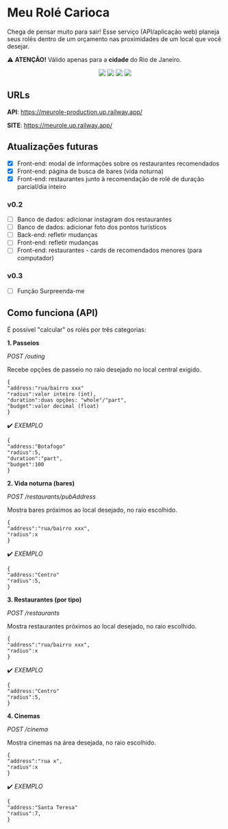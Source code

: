 # Meu Rolé Carioca
Chega de pensar muito para sair! Esse serviço (API/aplicação web) planeja seus rolés dentro de um orçamento nas proximidades de um local que você desejar.

⚠️ **ATENÇÃO!** Válido apenas para a **cidade** do Rio de Janeiro.

<div align="center">

<img src="https://img.shields.io/badge/Node.js-5FA04E?style=flat&logo=nodedotjs&logoColor=fff">
<img src="https://img.shields.io/badge/Vue.js-4FC08D?style=flat&logo=vuedotjs&logoColor=fff">
<img src="https://img.shields.io/badge/Ionic-%233880FF?style=flat&logo=ionic&logoColor=white">
<img src="https://img.shields.io/badge/Typescript-3d85c6?style=flat&logo=typescript&logoColor=white">

</div>

## URLs

**API**: https://meurole-production.up.railway.app/

**SITE**: https://meurole.up.railway.app/

## Atualizações futuras

- [x] Front-end: modal de informações sobre os restaurantes recomendados
- [x] Front-end: página de busca de bares (vida noturna)
- [x] Front-end: restaurantes junto à recomendação de rolé de duração parcial/dia inteiro

### v0.2

- [ ] Banco de dados: adicionar instagram dos restaurantes
- [ ] Banco de dados: adicionar foto dos pontos turísticos
- [ ] Back-end: refletir mudanças
- [ ] Front-end: refletir mudanças
- [ ] Front-end: restaurantes - cards de recomendados menores (para computador)

### v0.3
- [ ] Função Surpreenda-me

## Como funciona (API)
É possível "calcular" os rolés por três categorias:

**1. Passeios**

*POST /outing*

Recebe opções de passeio no raio desejado no local central exigido.

```
{
"address:"rua/bairro xxx"
"radius":valor inteiro (int),
"duration":duas opções: "whole"/"part",
"budget":valor decimal (float)
}
```

✔️ *EXEMPLO*
```
{
"address:"Botafogo"
"radius":5,
"duration":"part",
"budget":100
}
```

**2. Vida noturna (bares)**

*POST /restaurants/pubAddress*

Mostra bares próximos ao local desejado, no raio escolhido.

```
{
"address":"rua/bairro xxx",
"radius":x
}
```

✔️ *EXEMPLO*
```
{
"address:"Centro"
"radius":5,
}
```

**3. Restaurantes (por tipo)**

*POST /restaurants*

Mostra restaurantes próximos ao local desejado, no raio escolhido.

```
{
"address":"rua/bairro xxx",
"radius":x
}
```

✔️ *EXEMPLO*
```
{
"address:"Centro"
"radius":5,
}
```

**4. Cinemas**

*POST /cinema*

Mostra cinemas na área desejada, no raio escolhido.

```
{
"address":"rua x",
"radius":x
}
```

✔️ *EXEMPLO*
```
{
"address:"Santa Teresa"
"radius":7,
}
```
